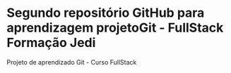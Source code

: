 # Segundo repositório GitHub para aprendizagem projetoGit - FullStack Formação Jedi
Projeto de aprendizado Git - Curso FullStack
